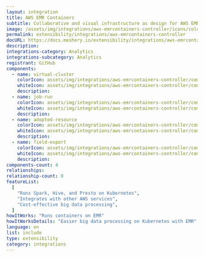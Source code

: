 ```yaml
---
layout: integration
title: AWS EMR Containers
subtitle: Collaborative and visual infrastructure as design for AWS EMR Containers
image: /assets/img/integrations/aws-emrcontainers-controller/icons/color/aws-emrcontainers-controller-color.svg
permalink: extensibility/integrations/aws-emrcontainers-controller
docURL: https://docs.meshery.io/extensibility/integrations/aws-emrcontainers-controller
description:
integrations-category: Analytics
integrations-subcategory: Analytics
registrant: GitHub
components:
  - name: virtual-cluster
    colorIcon: assets/img/integrations/aws-emrcontainers-controller/components/virtual-cluster/icons/color/virtual-cluster-color.svg
    whiteIcon: assets/img/integrations/aws-emrcontainers-controller/components/virtual-cluster/icons/white/virtual-cluster-white.svg
    description:
  - name: job-run
    colorIcon: assets/img/integrations/aws-emrcontainers-controller/components/job-run/icons/color/job-run-color.svg
    whiteIcon: assets/img/integrations/aws-emrcontainers-controller/components/job-run/icons/white/job-run-white.svg
    description:
  - name: adopted-resource
    colorIcon: assets/img/integrations/aws-emrcontainers-controller/components/adopted-resource/icons/color/adopted-resource-color.svg
    whiteIcon: assets/img/integrations/aws-emrcontainers-controller/components/adopted-resource/icons/white/adopted-resource-white.svg
    description:
  - name: field-export
    colorIcon: assets/img/integrations/aws-emrcontainers-controller/components/field-export/icons/color/field-export-color.svg
    whiteIcon: assets/img/integrations/aws-emrcontainers-controller/components/field-export/icons/white/field-export-white.svg
    description:
components-count: 4
relationships:
relationship-count: 0
featureList:
  [
    "Runs Spark, Hive, and Presto on Kubernetes",
    "Integrates with other AWS services",
    "Cost-effective big data processing",
  ]
howItWorks: "Runs containers on EMR"
howItWorksDetails: "Easier big data processing on Kubernetes with EMR"
language: en
list: include
type: extensibility
category: integrations
---
```


